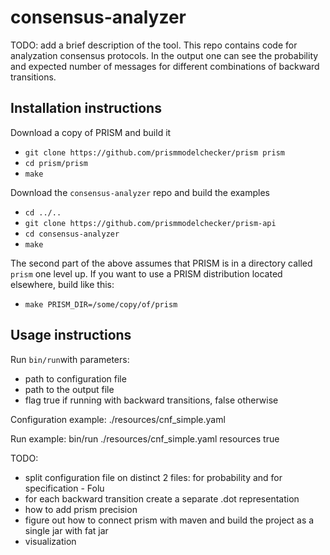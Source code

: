 # consensus-analyzer

TODO: add a brief description of the tool.
This repo contains code for analyzation consensus protocols.
In the output one can see the probability and expected number of messages for different combinations of 
backward transitions.

## Installation instructions

Download a copy of PRISM and build it

* ``git clone https://github.com/prismmodelchecker/prism prism``
* ``cd prism/prism``
* ``make``


Download the ``consensus-analyzer`` repo and build the examples

* ``cd ../..``
* ``git clone https://github.com/prismmodelchecker/prism-api``
* ``cd consensus-analyzer``
* ``make``

The second part of the above assumes that PRISM is in a directory called ``prism`` one level up.
If you want to use a PRISM distribution located elsewhere, build like this:

* ``make PRISM_DIR=/some/copy/of/prism``

## Usage instructions

Run ``bin/run``with parameters: 
* path to configuration file
* path to the output file
* flag true if running with backward transitions, false otherwise

Configuration example: ./resources/cnf_simple.yaml

Run example: bin/run ./resources/cnf_simple.yaml resources true

TODO:
* split configuration file on distinct 2 files: for probability and for specification - Folu
* for each backward transition create a separate .dot representation
* how to add prism precision
* figure out how to connect prism with maven and build the project as a single jar with fat jar
* visualization